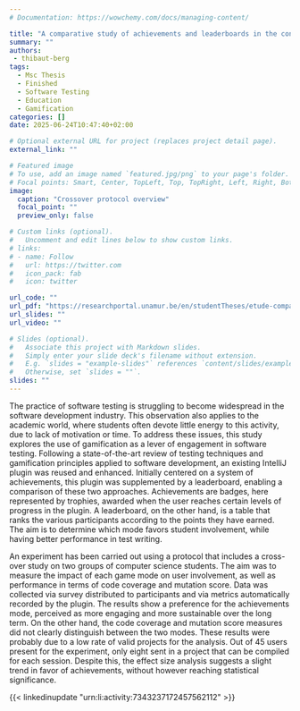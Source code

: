 ```yaml
---
# Documentation: https://wowchemy.com/docs/managing-content/

title: "A comparative study of achievements and leaderboards in the context of learning software testing"
summary: ""
authors: 
 - thibaut-berg
tags: 
  - Msc Thesis
  - Finished
  - Software Testing
  - Education
  - Gamification
categories: []
date: 2025-06-24T10:47:40+02:00

# Optional external URL for project (replaces project detail page).
external_link: ""

# Featured image
# To use, add an image named `featured.jpg/png` to your page's folder.
# Focal points: Smart, Center, TopLeft, Top, TopRight, Left, Right, BottomLeft, Bottom, BottomRight.
image:
  caption: "Crossover protocol overview"
  focal_point: ""
  preview_only: false

# Custom links (optional).
#   Uncomment and edit lines below to show custom links.
# links:
# - name: Follow
#   url: https://twitter.com
#   icon_pack: fab
#   icon: twitter

url_code: ""
url_pdf: "https://researchportal.unamur.be/en/studentTheses/etude-comparative-des-achievements-et-des-leaderboards-dans-le-ca"
url_slides: ""
url_video: ""

# Slides (optional).
#   Associate this project with Markdown slides.
#   Simply enter your slide deck's filename without extension.
#   E.g. `slides = "example-slides"` references `content/slides/example-slides.md`.
#   Otherwise, set `slides = ""`.
slides: ""
---
```



The practice of software testing is struggling to become widespread in the software development industry. This observation also applies to the academic world, where students often devote little energy to this activity, due to lack of motivation or time. To address these issues, this study explores the use of gamification as a lever of engagement in software testing. Following a state-of-the-art review of testing techniques and gamification principles applied to software development, an existing IntelliJ plugin was reused and enhanced. Initially centered on a system of achievements, this plugin was supplemented by a leaderboard, enabling a comparison of these two approaches. Achievements are badges, here represented by trophies, awarded when the user reaches certain levels of progress in the plugin. A leaderboard, on the other hand, is a table that ranks the various participants according to the points they have earned. The aim is to determine which mode favors student involvement, while having better performance in test writing.

An experiment has been carried out using a protocol that includes a cross-over study on two groups of computer science students. The aim was to measure the impact of each game mode on user involvement, as well as performance in terms of code coverage and mutation score. Data was collected via survey distributed to participants and via metrics automatically recorded by the plugin.
The results show a preference for the achievements mode, perceived as more engaging and more sustainable over the long term. On the other hand, the code coverage and mutation score measures did not clearly distinguish between the two modes. These results were probably due to a low rate of valid projects for the analysis. Out of 45 users present for the experiment, only eight sent in a project that can be compiled for each session. Despite this, the effect size analysis suggests a slight trend in favor of achievements, without however reaching statistical significance.

{{< linkedinupdate "urn:li:activity:7343237172457562112" >}}
